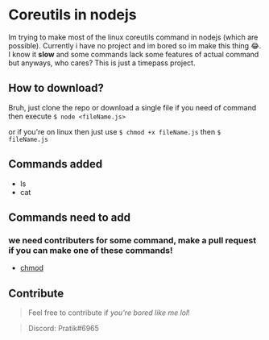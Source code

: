 # Coreutils in nodejs

Im trying to make most of the linux coreutils command in nodejs (which are possible). Currently i have no project and im bored so im make this thing 😂.
I know it **slow** and some commands lack some features of actual command but anyways, who cares? This is just a timepass project.

## How to download?

Bruh, just clone the repo or download a single file if you need of command then execute `$ node <fileName.js>`

or if you're on linux then just use `$ chmod +x fileName.js` then `$ fileName.js`

## Commands added

- ls
- cat

## Commands need to add

### we need contributers for some command, make a pull request if you can make one of these commands!

- [chmod](https://github.com/pratik12350/coreutils-in-nodejs/issues/1)

## Contribute

> Feel free to contribute if _you're bored like me lol_!

> Discord: Pratik#6965
